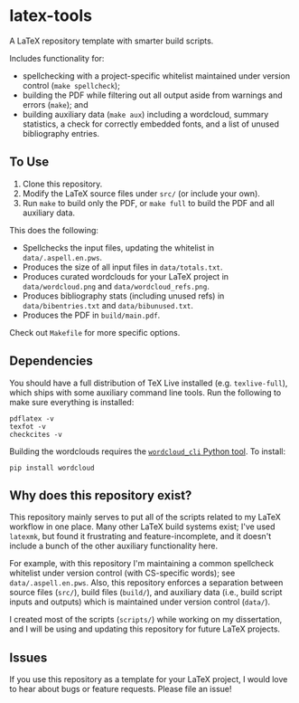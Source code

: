 # latex-tools

A LaTeX repository template with smarter build scripts.

Includes functionality for:
- spellchecking with a project-specific whitelist maintained under version control (`make spellcheck`);
- building the PDF while filtering out all output aside from warnings and errors (`make`); and
- building auxiliary data (`make aux`) including a wordcloud, summary statistics, a check for correctly embedded fonts, and a list of unused bibliography entries.

## To Use

1. Clone this repository.
2. Modify the LaTeX source files under `src/` (or include your own).
3. Run `make` to build only the PDF, or `make full` to build the PDF and all auxiliary data.

This does the following:
- Spellchecks the input files, updating the whitelist in `data/.aspell.en.pws`.
- Produces the size of all input files in `data/totals.txt`.
- Produces curated wordclouds for your LaTeX project in `data/wordcloud.png` and `data/wordcloud_refs.png`.
- Produces bibliography stats (including unused refs) in `data/bibentries.txt` and `data/bibunused.txt`.
- Produces the PDF in `build/main.pdf`.

Check out `Makefile` for more specific options.

## Dependencies

You should have a full distribution of TeX Live installed (e.g. `texlive-full`), which ships with some auxiliary command line tools. Run the following to make sure everything is installed:
```
pdflatex -v
texfot -v
checkcites -v
```

Building the wordclouds requires the [`wordcloud_cli` Python tool](https://github.com/amueller/word_cloud). To install:
```
pip install wordcloud
```

## Why does this repository exist?

This repository mainly serves to put all of the scripts related to my LaTeX workflow in one place. Many other LaTeX build systems exist; I've used `latexmk`, but found it frustrating and feature-incomplete, and it doesn't include a bunch of the other auxiliary functionality here.

For example, with this repository I'm maintaining a common spellcheck whitelist under version control (with CS-specific words); see `data/.aspell.en.pws`.
Also, this repository enforces a separation between source files (`src/`), build files (`build/`), and auxiliary data (i.e., build script inputs and outputs) which is maintained under version control (`data/`).

I created most of the scripts (`scripts/`) while working on my dissertation, and I will be using and updating this repository for future LaTeX projects.

## Issues

If you use this repository as a template for your LaTeX project, I would love to hear about bugs or feature requests. Please file an issue!
